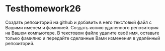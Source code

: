 # Testhomework26

Создать репозиторий на github и добавить в него текстовый файл с Вашими именем и фамилией.
Создать копию удаленного репозитория на Вашем компьютере.
В текстовом файле удалите своё имя, оставьте только фамилию и передайте сделанные Вами изменения в удалённый репозиторий.
